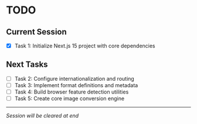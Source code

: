 # TODO

## Current Session

- [x] Task 1: Initialize Next.js 15 project with core dependencies

## Next Tasks

- [ ] Task 2: Configure internationalization and routing
- [ ] Task 3: Implement format definitions and metadata
- [ ] Task 4: Build browser feature detection utilities
- [ ] Task 5: Create core image conversion engine

---
*Session will be cleared at end*
